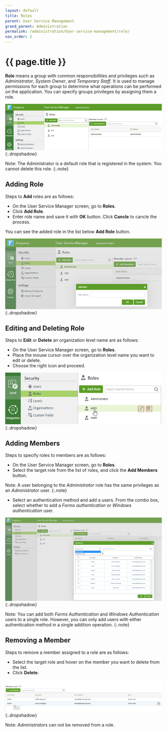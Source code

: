 ```yaml
---
layout: default
title: Roles
parent: User Service Management
grand_parent: Administration
permalink: /administration/User-service-management/role/
nav_order: 2
---
```


# {{ page.title }}

**Role** means a group with common responsibilities and privileges such as *Administrator*, *System Owner*, and *Temporary Staff*. It is used to manage permissions for each group to determine what operations can be performed on the application. You can specify groups privileges by assigning them a role.

![roles-add](/assets/images/product-images/roles-add.png)
{:.dropshadow}

Note: The Administrator is a default role that is registered in the system. You cannot delete this role.
{:.note}

## Adding Role

Steps to **Add** roles are as follows:

- On the User Service Manager screen, go to **Roles**.
- Click **Add Role**.
- Enter role name and save it with **OK** button. Click **Cancle** to cancle the process.

You can see the added role in the list below **Add Role** button. 

![role-add-dialog](/assets/images/product-images/role-add-dialog.png)
{:.dropshadow}

## Editing and Deleting Role

Steps to **Edit** or **Delete** an organization level name are as follows:

- On the User Service Manager screen, go to **Roles**.
- Place the mouse cursor over the organization level name you want to edit or delete. 
- Choose the right icon and proceed. 

![role-edit-delete](/assets/images/product-images/role-edit-delete.png)
{:.dropshadow}

## Adding Members

Steps to specify roles to members are as follows:

- On the User Service Manager screen, go to **Roles**.
- Select the target role from the list of roles, and click the **Add Members** button.

Note: A user belonging to the *Administrator* role has the same privileges as an *Administrator* user.
{:.note}

- Select an authentication method and add a users. From the combo box, select whether to add a *Forms authentication* or *Windows authentication* user.

![role-add-members](/assets/images/product-images/role-add-members.png)
{:.dropshadow}

Note: You can add both *Forms Authentication* and *Windows Authentication* users to a single role. However, you can only add users with either authentication method in a single addition operation. 
{:.note}

## Removing a Member

Steps to remove a member assigned to a role are as follows:

- Select the target role and hover on the member you want to delete from the list.
- Click **Delete**. 

![role-delete](/assets/images/product-images/role-delete.png)
{:.dropshadow}

Note: *Administrators* can not be removed from a role. 
